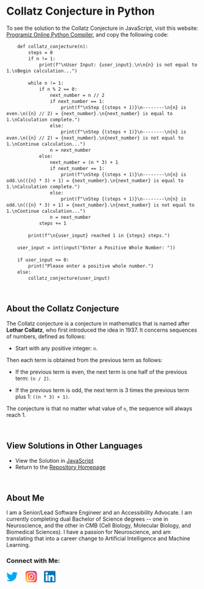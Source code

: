 # **Collatz Conjecture in Python**

To see the solution to the Collatz Conjecture in JavaScript, visit this website: [Programiz Online Python Compiler](https://www.programiz.com/python-programming/online-compiler/), and copy the following code:

```
    def collatz_conjecture(n):
        steps = 0
        if n != 1:
            print(f"\nUser Input: {user_input}.\n\n{n} is not equal to 1.\nBegin calculation...")

        while n != 1:
            if n % 2 == 0:
                next_number = n // 2
                if next_number == 1:
                    print(f"\nStep {(steps + 1)}\n--------\n{n} is even.\n({n} // 2) = {next_number}.\n{next_number} is equal to 1.\nCalculation complete.")
                else:
                    print(f"\nStep {(steps + 1)}\n--------\n{n} is even.\n({n} // 2) = {next_number}.\n{next_number} is not equal to 1.\nContinue calculation...")
                n = next_number
            else:
                next_number = (n * 3) + 1
                if next_number == 1:
                    print(f"\nStep {(steps + 1)}\n--------\n{n} is odd.\n(({n} * 3) + 1) = {next_number}.\n{next_number} is equal to 1.\nCalculation complete.")
                else:
                    print(f"\nStep {(steps + 1)}\n--------\n{n} is odd.\n(({n} * 3) + 1) = {next_number}.\n{next_number} is not equal to 1.\nContinue calculation...")
                n = next_number
            steps += 1

        print(f"\n{user_input} reached 1 in {steps} steps.")

    user_input = int(input("Enter a Positive Whole Number: "))

    if user_input <= 0:
        print("Please enter a positive whole number.")
    else:
        collatz_conjecture(user_input)
```

<br />

## **About the Collatz Conjecture**

The Collatz conjecture is a conjecture in mathematics that is named after **Lothar Collatz**, who first introduced the idea in 1937. It concerns sequences of numbers, defined as follows: 

- Start with any positive integer: `n`.

Then each term is obtained from the previous term as follows: 

- If the previous term is even, the next term is one half of the previous term: `(n / 2)`.

- If the previous term is odd, the next term is 3 times the previous term plus 1: `((n * 3) + 1)`.

The conjecture is that no matter what value of `n`, the sequence will always reach 1.

<br/>

##  **View Solutions in Other Languages**

- View the Solution in [JavaScript](https://github.com/thejessicafelts/collatz-conjecture/tree/master/languages/javascript)
- Return to the [Repository Homepage](https://www.github.com/thejessicafelts/collatz-conjecture/)

<br />

## **About Me**

I am a Senior/Lead Software Engineer and an Accessibility Advocate. I am currently completing dual Bachelor of Science degrees -- one in Neuroscience, and the other in CMB (Cell Biology, Molecular Biology, and Biomedical Sciences). I have a passion for Neuroscience, and am translating that into a career change to Artificial Intelligence and Machine Learning.

### **Connect with Me:**

[![Twitter @thejessicafelts](https://raw.githubusercontent.com/thejessicafelts/thejessicafelts/master/icon-twitter.png)](https://www.twitter.com/thejessicafelts) &nbsp; &nbsp; [![Instagram @thejessicafelts](https://raw.githubusercontent.com/thejessicafelts/thejessicafelts/master/icon-instagram.png)](https://www.instagram.com/thejessicafelts) &nbsp; &nbsp; [![LinkedIn @thejessicafelts](https://raw.githubusercontent.com/thejessicafelts/thejessicafelts/master/icon-linkedin.png)](https://www.linkedin.com/in/thejessicafelts)

